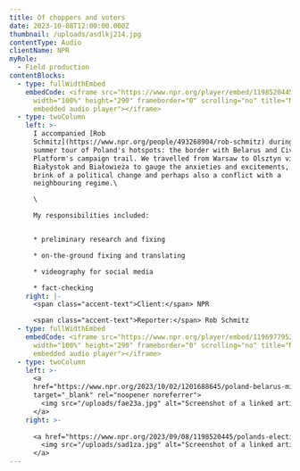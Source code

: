 ```yaml
---
title: Of choppers and voters
date: 2023-10-08T12:00:00.000Z
thumbnail: /uploads/asdlkj214.jpg
contentType: Audio
clientName: NPR
myRole:
  - Field production
contentBlocks:
  - type: fullWidthEmbed
    embedCode: <iframe src="https://www.npr.org/player/embed/1198520445/1198525683"
      width="100%" height="290" frameborder="0" scrolling="no" title="NPR
      embedded audio player"></iframe>
  - type: twoColumn
    left: >-
      I accompanied [Rob
      Schmitz](https://www.npr.org/people/493268904/rob-schmitz) during his
      summer tour of Poland's hotspots: the border with Belarus and Civic
      Platform's campaign trail. We travelled from Warsaw to Olsztyn via
      Białystok and Białowieża to gauge the anxieties and excitements, on the
      brink of a political change and perhaps also a conflict with a
      neighbouring regime.\

      \

      My responsibilities included:


      * preliminary research and fixing

      * on-the-ground fixing and translating

      * videography for social media

      * fact-checking
    right: |-
      <span class="accent-text">Client:</span> NPR

      <span class="accent-text">Reporter:</span> Rob Schmitz
  - type: fullWidthEmbed
    embedCode: <iframe src="https://www.npr.org/player/embed/1196977952/1201638163"
      width="100%" height="290" frameborder="0" scrolling="no" title="NPR
      embedded audio player"></iframe>
  - type: twoColumn
    left: >-
      <a
      href="https://www.npr.org/2023/10/02/1201688645/poland-belarus-migrants-border-wall-polish-election"
      target="_blank" rel="noopener noreferrer">
        <img src="/uploads/fae23a.jpg" alt="Screenshot of a linked article">
      </a>
    right: >-
      
      <a href="https://www.npr.org/2023/09/08/1198520445/polands-election-in-october-could-be-its-most-important-in-decades" target="_blank" rel="noopener noreferrer">
        <img src="/uploads/sad1za.jpg" alt="Screenshot of a linked article">
      </a>
---
```

